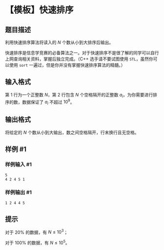# 【模板】快速排序

## 题目描述

利用快速排序算法将读入的 $N$ 个数从小到大排序后输出。

快速排序是信息学竞赛的必备算法之一。对于快速排序不是很了解的同学可以自行上网查询相关资料，掌握后独立完成。（C++ 选手请不要试图使用 `STL`，虽然你可以使用 `sort` 一遍过，但是你并没有掌握快速排序算法的精髓。）


## 输入格式

第 $1$ 行为一个正整数 $N$，第 $2$ 行包含 $N$ 个空格隔开的正整数 $a_i$，为你需要进行排序的数，数据保证了 $a_i$ 不超过 $10^9$。


## 输出格式

将给定的 $N$ 个数从小到大输出，数之间空格隔开，行末换行且无空格。


## 样例 #1

### 样例输入 #1
```
5
4 2 4 5 1
```

### 样例输出 #1

```
1 2 4 4 5
```

## 提示

对于 $20\%$ 的数据，有 $N\leq 10^3$；

对于 $100\%$ 的数据，有 $N\leq 10^5$。

